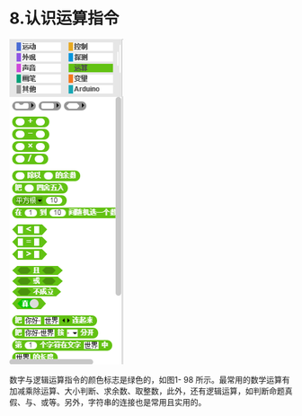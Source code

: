 # 8.认识运算指令

![](/assets/snap-operat.png)

数字与逻辑运算指令的颜色标志是绿色的，如图1- 98 所示。最常用的数学运算有加减乘除运算、大小判断、求余数、取整数，此外，还有逻辑运算，如判断命题真假、与、或等。另外，字符串的连接也是常用且实用的。

